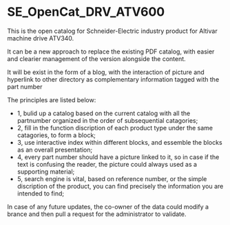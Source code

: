 # SE_OpenCat_DRV_ATV600
This is the open catalog for Schneider-Electric industry product for Altivar machine drive ATV340.

It can be a new approach to replace the existing PDF catalog, with easier and clearier management of the version alongside the content.

It will be exist in the form of a blog, with the interaction of picture and hyperlink to other directory as complementary information tagged with the part number

The principles are listed below:
*  1, bulid up a catalog based on the current catalog with all the partnumber organized in the order of subsequential catagories;
*  2, fill in the function discription of each product type under the same catagories, to form a block;
*  3, use interactive index within different blocks, and essemble the blocks as an overall presentation;
*  4, every part number should have a picture linked to it, so in case if the text is confusing the reader, the picture could always used as a supporting material;
*  5, search engine is vital, based on reference number, or the simple discription of the product, you can find precisely the information you are intended to find;

In case of any future updates, the co-owner of the data could modify a brance and then pull a request for the administrator to validate.   
